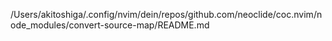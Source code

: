 /Users/akitoshiga/.config/nvim/dein/repos/github.com/neoclide/coc.nvim/node_modules/convert-source-map/README.md